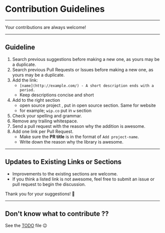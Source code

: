 # Contribution Guidelines

---

Your contributions are always welcome!

---

## Guideline

1. Search previous suggestions before making a new one, as yours may be a duplicate.
2. Search previous Pull Requests or Issues before making a new one, as yours may be a duplicate.
3. Add the link:
   -  `[name](http://example.com/) - A short description ends with a period.`
   - Keep descriptions concise and short
4. Add to the right section 
   - open source project , put in open source section. Same for website
   - for example; `wip.co` put in `w` section
5. Check your spelling and grammar.
6. Remove any trailing whitespace.
7. Send a pull request with the reason why the addition is awesome.
8. Add one link per Pull Request.
   - Make sure the **PR title** is in the format of `Add project-name`.
   - Write down the reason why the library is awesome.

---

## Updates to Existing Links or Sections

- Improvements to the existing sections are welcome.
- If you think a listed link is not awesome, feel free to submit an issue or pull request to begin the discussion.

Thank you for your suggestions! 🥳

---

## Don't know what to contribute ??

See the [TODO](https://github.com/asyraffff/Open-Source-Ruby-and-Rails-Apps/blob/main/TODO.md) file 😉